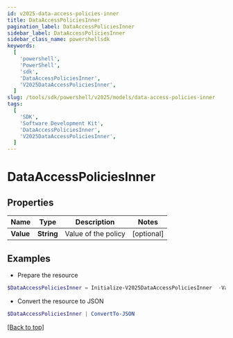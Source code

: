 ```yaml
---
id: v2025-data-access-policies-inner
title: DataAccessPoliciesInner
pagination_label: DataAccessPoliciesInner
sidebar_label: DataAccessPoliciesInner
sidebar_class_name: powershellsdk
keywords:
  [
    'powershell',
    'PowerShell',
    'sdk',
    'DataAccessPoliciesInner',
    'V2025DataAccessPoliciesInner',
  ]
slug: /tools/sdk/powershell/v2025/models/data-access-policies-inner
tags:
  [
    'SDK',
    'Software Development Kit',
    'DataAccessPoliciesInner',
    'V2025DataAccessPoliciesInner',
  ]
---
```


# DataAccessPoliciesInner

## Properties

| Name      | Type       | Description         | Notes      |
| --------- | ---------- | ------------------- | ---------- |
| **Value** | **String** | Value of the policy | [optional] |

## Examples

- Prepare the resource

```powershell
$DataAccessPoliciesInner = Initialize-V2025DataAccessPoliciesInner  -Value GDPR-20
```

- Convert the resource to JSON

```powershell
$DataAccessPoliciesInner | ConvertTo-JSON
```

[[Back to top]](#)

